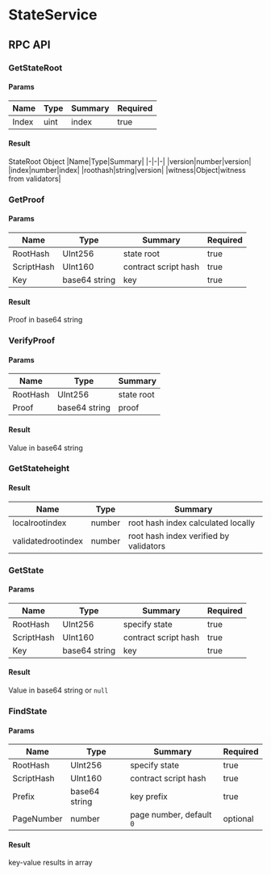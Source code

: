 # StateService

## RPC API

### GetStateRoot
#### Params
|Name|Type|Summary|Required|
|-|-|-|-|
|Index|uint|index|true|
#### Result
StateRoot Object
|Name|Type|Summary|
|-|-|-|
|version|number|version|
|index|number|index|
|roothash|string|version|
|witness|Object|witness from validators|

### GetProof
#### Params
|Name|Type|Summary|Required|
|-|-|-|-|
|RootHash|UInt256|state root|true|
|ScriptHash|UInt160|contract script hash|true|
|Key|base64 string|key|true|
#### Result
Proof in base64 string

### VerifyProof
#### Params
|Name|Type|Summary|
|-|-|-|
|RootHash|UInt256|state root|true|
|Proof|base64 string|proof|true|
#### Result
Value in base64 string

### GetStateheight
#### Result
|Name|Type|Summary|
|-|-|-|
|localrootindex|number|root hash index calculated locally|
|validatedrootindex|number|root hash index verified by validators|

### GetState
#### Params
|Name|Type|Summary|Required|
|-|-|-|-|
|RootHash|UInt256|specify state|true|
|ScriptHash|UInt160|contract script hash|true|
|Key|base64 string|key|true|
#### Result
Value in base64 string or `null`

### FindState
#### Params
|Name|Type|Summary|Required|
|-|-|-|-|
|RootHash|UInt256|specify state|true|
|ScriptHash|UInt160|contract script hash|true|
|Prefix|base64 string|key prefix|true|
|PageNumber|number|page number, default `0`|optional|
#### Result
key-value results in array
